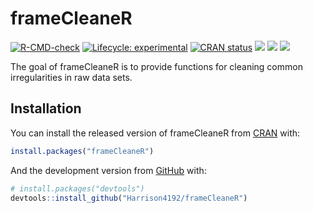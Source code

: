 
<!-- README.md is generated from README.Rmd. Please edit that file -->

# frameCleaneR

<!-- badges: start -->

[![R-CMD-check](https://github.com/Harrison4192/frameCleaneR/workflows/R-CMD-check/badge.svg)](https://github.com/Harrison4192/frameCleaneR/actions)
[![Lifecycle:
experimental](https://img.shields.io/badge/lifecycle-experimental-orange.svg)](https://www.tidyverse.org/lifecycle/#experimental)
[![CRAN
status](https://www.r-pkg.org/badges/version/frameCleaneR)](https://CRAN.R-project.org/package=frameCleaneR)
[![](http://cranlogs.r-pkg.org/badges/grand-total/frameCleaneR?color=blue)](https://cran.r-project.org/package=frameCleaneR)
[![](https://img.shields.io/github/languages/code-size/Harrison4192/frameCleaneR.svg)](https://github.com/Harrison4192/frameCleaneR)
[![](https://img.shields.io/github/last-commit/Harrison4192/frameCleaneR.svg)](https://github.com/Harrison4192/frameCleaneR/commits/master)
<!-- badges: end -->

The goal of frameCleaneR is to provide functions for cleaning common
irregularities in raw data sets.

## Installation

You can install the released version of frameCleaneR from
[CRAN](https://CRAN.R-project.org) with:

``` r
install.packages("frameCleaneR")
```

And the development version from [GitHub](https://github.com/) with:

``` r
# install.packages("devtools")
devtools::install_github("Harrison4192/frameCleaneR")
```
